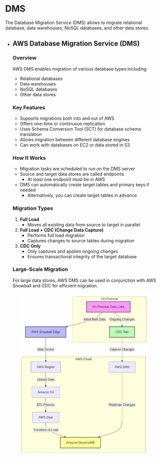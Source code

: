 # DMS

The Database Migration Service (DMS) allows to migrate relational database, data warehouses, NoSQL databases, and other data stores.

*   ## AWS Database Migration Service (DMS)

    ### Overview

    AWS DMS enables migration of various database types including:

    * Relational databases
    * Data warehouses
    * NoSQL databases
    * Other data stores

    ### Key Features

    * Supports migrations both into and out of AWS
    * Offers one-time or continuous replication
    * Uses Schema Conversion Tool (SCT) for database schema translation
    * Allows migration between different database engines
    * Can work with databases on EC2 or data stored in S3

    ### How It Works

    * Migration tasks are scheduled to run on the DMS server
    * Source and target data stores are called endpoints
      * At least one endpoint must be in AWS
    * DMS can automatically create target tables and primary keys if needed
      * Alternatively, you can create target tables in advance

    ### Migration Types

    1. **Full Load**
       * Moves all existing data from source to target in parallel
    2. **Full Load + CDC (Change Data Capture)**
       * Performs full load migration
       * Captures changes to source tables during migration
    3. **CDC Only**
       * Only captures and applies ongoing changes
       * Ensures transactional integrity of the target database

    ### Large-Scale Migration

    For large data stores, AWS DMS can be used in conjunction with AWS Snowball and CDC for efficient migration.

<figure><img src="../../../../.gitbook/assets/image (1) (1) (1) (1) (1) (1) (1) (1) (1) (1) (1) (1) (1) (1) (1) (1) (1) (1) (1) (1).png" alt=""><figcaption></figcaption></figure>

